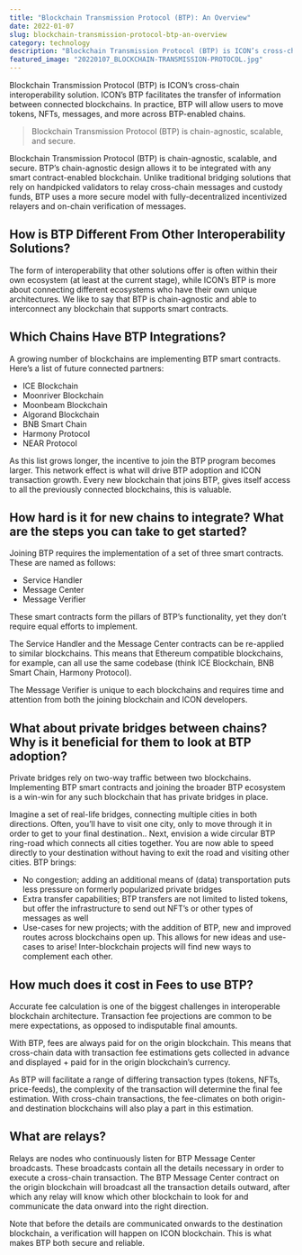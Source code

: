 ```yaml
---
title: "Blockchain Transmission Protocol (BTP): An Overview"
date: 2022-01-07
slug: blockchain-transmission-protocol-btp-an-overview
category: technology
description: "Blockchain Transmission Protocol (BTP) is ICON’s cross-chain interoperability solution. ICON’s BTP facilitates the transfer of information between connected blockchains."
featured_image: "20220107_BLOCKCHAIN-TRANSMISSION-PROTOCOL.jpg"
---
```


Blockchain Transmission Protocol (BTP) is ICON’s cross-chain interoperability solution. ICON’s BTP facilitates the transfer of information between connected blockchains. In practice, BTP will allow users to move tokens, NFTs, messages, and more across BTP-enabled chains.

> Blockchain Transmission Protocol (BTP) is chain-agnostic, scalable, and secure.

Blockchain Transmission Protocol (BTP) is chain-agnostic, scalable, and secure. BTP’s chain-agnostic design allows it to be integrated with any smart contract-enabled blockchain. Unlike traditional bridging solutions that rely on handpicked validators to relay cross-chain messages and custody funds, BTP uses a more secure model with fully-decentralized incentivized relayers and on-chain verification of messages.

## How is BTP Different From Other Interoperability Solutions?

The form of interoperability that other solutions offer is often within their own ecosystem (at least at the current stage), while ICON’s BTP is more about connecting different ecosystems who have their own unique architectures. We like to say that BTP is chain-agnostic and able to interconnect any blockchain that supports smart contracts.

## Which Chains Have BTP Integrations?

A growing number of blockchains are implementing BTP smart contracts. Here’s a list of future connected partners:

* ICE Blockchain
* Moonriver Blockchain
* Moonbeam Blockchain
* Algorand Blockchain
* BNB Smart Chain
* Harmony Protocol
* NEAR Protocol

As this list grows longer, the incentive to join the BTP program becomes larger. This network effect is what will drive BTP adoption and ICON transaction growth. Every new blockchain that joins BTP, gives itself access to all the previously connected blockchains, this is valuable.

## **How hard is it for new chains to integrate? What are the steps you can take to get started?**

Joining BTP requires the implementation of a set of three smart contracts. These are named as follows:

* Service Handler
* Message Center
* Message Verifier

These smart contracts form the pillars of BTP’s functionality, yet they don’t require equal efforts to implement.

The Service Handler and the Message Center contracts can be re-applied to similar blockchains. This means that Ethereum compatible blockchains, for example, can all use the same codebase (think ICE Blockchain, BNB Smart Chain, Harmony Protocol).

The Message Verifier is unique to each blockchains and requires time and attention from both the joining blockchain and ICON developers.

## What about private bridges between chains? Why is it beneficial for them to look at BTP adoption?

Private bridges rely on two-way traffic between two blockchains. Implementing BTP smart contracts and joining the broader BTP ecosystem is a win-win for any such blockchain that has private bridges in place.

Imagine a set of real-life bridges, connecting multiple cities in both directions. Often, you’ll have to visit one city, only to move through it in order to get to your final destination.. Next, envision a wide circular BTP ring-road which connects all cities together. You are now able to speed directly to your destination without having to exit the road and visiting other cities. BTP brings:

* No congestion; adding an additional means of (data) transportation puts less pressure on formerly popularized private bridges
* Extra transfer capabilities; BTP transfers are not limited to listed tokens, but offer the infrastructure to send out NFT’s or other types of messages as well
* Use-cases for new projects; with the addition of BTP, new and improved routes across blockchains open up. This allows for new ideas and use-cases to arise! Inter-blockchain projects will find new ways to complement each other.

## How much does it cost in Fees to use BTP?

Accurate fee calculation is one of the biggest challenges in interoperable blockchain architecture. Transaction fee projections are common to be mere expectations, as opposed to indisputable final amounts.

With BTP, fees are always paid for on the origin blockchain. This means that cross-chain data with transaction fee estimations gets collected in advance and displayed + paid for in the origin blockchain’s currency.

As BTP will facilitate a range of differing transaction types (tokens, NFTs, price-feeds), the complexity of the transaction will determine the final fee estimation. With cross-chain transactions, the fee-climates on both origin- and destination blockchains will also play a part in this estimation.

## What are relays?

Relays are nodes who continuously listen for BTP Message Center broadcasts. These broadcasts contain all the details necessary in order to execute a cross-chain transaction. The BTP Message Center contract on the origin blockchain will broadcast all the transaction details outward, after which any relay will know which other blockchain to look for and communicate the data onward into the right direction.

Note that before the details are communicated onwards to the destination blockchain, a verification will happen on ICON blockchain. This is what makes BTP both secure and reliable.

